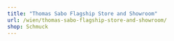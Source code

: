 ```yaml
---
title: "Thomas Sabo Flagship Store and Showroom"
url: /wien/thomas-sabo-flagship-store-and-showroom/
shop: Schmuck
---
```


